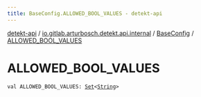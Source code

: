 ```yaml
---
title: BaseConfig.ALLOWED_BOOL_VALUES - detekt-api
---
```


[detekt-api](../../index.html) / [io.gitlab.arturbosch.detekt.api.internal](../index.html) / [BaseConfig](index.html) / [ALLOWED_BOOL_VALUES](./-a-l-l-o-w-e-d_-b-o-o-l_-v-a-l-u-e-s.html)

# ALLOWED_BOOL_VALUES

`val ALLOWED_BOOL_VALUES: `[`Set`](https://kotlinlang.org/api/latest/jvm/stdlib/kotlin.collections/-set/index.html)`<`[`String`](https://kotlinlang.org/api/latest/jvm/stdlib/kotlin/-string/index.html)`>`